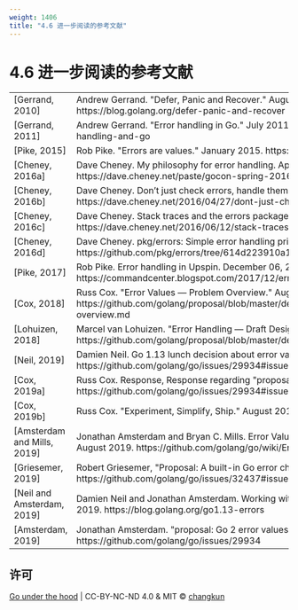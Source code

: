 ```yaml
---
weight: 1406
title: "4.6 进一步阅读的参考文献"
---
```


# 4.6 进一步阅读的参考文献

<table class="bib">

<tr>
<td>[Gerrand, 2010]</td><td>Andrew Gerrand. "Defer, Panic and Recover." August 2010. https://blog.golang.org/defer-panic-and-recover</td>
</tr>

<tr>
<td>[Gerrand, 2011]</td><td>Andrew Gerrand. "Error handling in Go." July 2011. https://blog.golang.org/error-handling-and-go</td>
</tr>

<tr>
<td>[Pike, 2015]</td><td>Rob Pike. "Errors are values." January 2015. https://blog.golang.org/errors-are-values</td>
</tr>

<tr>
<td>[Cheney, 2016a]</td><td>Dave Cheney. My philosophy for error handling. April 2016. https://dave.cheney.net/paste/gocon-spring-2016.pdf</td>
</tr>

<tr>
<td>[Cheney, 2016b]</td><td>Dave Cheney. Don’t just check errors, handle them gracefully. April 2016. https://dave.cheney.net/2016/04/27/dont-just-check-errors-handle-them-gracefully</td>
</tr>

<tr>
<td>[Cheney, 2016c]</td><td>Dave Cheney. Stack traces and the errors package. June, 12 2016. https://dave.cheney.net/2016/06/12/stack-traces-and-the-errors-package</td>
</tr>

<tr>
<td>[Cheney, 2016d]</td><td>Dave Cheney. pkg/errors: Simple error handling primitives. Last access: Jan 14, 2019 https://github.com/pkg/errors/tree/614d223910a179a466c1767a985424175c39b465</td>
</tr>

<tr>
<td>[Pike, 2017]</td><td>Rob Pike. Error handling in Upspin. December 06, 2017. https://commandcenter.blogspot.com/2017/12/error-handling-in-upspin.html</td>
</tr>


<tr>
<td>[Cox, 2018]</td><td>Russ Cox. "Error Values — Problem Overview." August 2018. https://github.com/golang/proposal/blob/master/design/go2draft-error-values-overview.md</td>
</tr>

<tr>
<td>[Lohuizen, 2018]</td><td>Marcel van Lohuizen. "Error Handling — Draft Design." August 2018. https://github.com/golang/proposal/blob/master/design/go2draft-error-handling.md</td>
</tr>

<tr>
<td>[Neil, 2019]</td><td>Damien Neil. Go 1.13 lunch decision about error values. May 6, 2019. https://github.com/golang/go/issues/29934#issuecomment-489682919</td>
</tr>


<tr>
<td>[Cox, 2019a]</td><td>Russ Cox. Response, Response regarding "proposal: Go 2 error values". May 7, 2019. https://github.com/golang/go/issues/29934#issuecomment-490087200</td>
</tr>

<tr>
<td>[Cox, 2019b]</td><td>Russ Cox. "Experiment, Simplify, Ship." August 2019. https://blog.golang.org/experiment</td>
</tr>

<tr>
<td>[Amsterdam and Mills, 2019]</td><td>Jonathan Amsterdam and Bryan C. Mills. Error Values: Frequently Asked Questions. August 2019. https://github.com/golang/go/wiki/ErrorValueFAQ</td>
</tr>

<tr>
<td>[Griesemer, 2019]</td><td>Robert Griesemer, "Proposal: A built-in Go error check function, 'try'". July 2019. https://github.com/golang/go/issues/32437#issuecomment-512035919</td>
</tr>

<tr>
<td>[Neil and Amsterdam, 2019]</td><td>Damien Neil and Jonathan Amsterdam. Working with Errors in Go 1.13. October 17, 2019. https://blog.golang.org/go1.13-errors</td>
</tr>

<tr>
<td>[Amsterdam, 2019]</td><td>Jonathan Amsterdam. "proposal: Go 2 error values." Jan 25, 2019. https://github.com/golang/go/issues/29934</td>
</tr>

</table>

<!-- https://groups.google.com/d/msg/golang-nuts/_sE6BxUDVBw/TFzmZzrhCQAJ
http://www.open-std.org/jtc1/sc22/wg21/docs/papers/2019/p0709r3.pdf
https://stackoverflow.com/questions/46586/goto-still-considered-harmful -->

## 许可

[Go under the hood](https://github.com/golang-design/under-the-hood) | CC-BY-NC-ND 4.0 & MIT &copy; [changkun](https://changkun.de)
